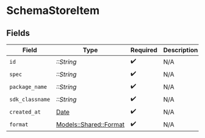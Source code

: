 # SchemaStoreItem


## Fields

| Field                                                                | Type                                                                 | Required                                                             | Description                                                          |
| -------------------------------------------------------------------- | -------------------------------------------------------------------- | -------------------------------------------------------------------- | -------------------------------------------------------------------- |
| `id`                                                                 | *::String*                                                           | :heavy_check_mark:                                                   | N/A                                                                  |
| `spec`                                                               | *::String*                                                           | :heavy_check_mark:                                                   | N/A                                                                  |
| `package_name`                                                       | *::String*                                                           | :heavy_check_mark:                                                   | N/A                                                                  |
| `sdk_classname`                                                      | *::String*                                                           | :heavy_check_mark:                                                   | N/A                                                                  |
| `created_at`                                                         | [Date](https://ruby-doc.org/stdlib-2.6.1/libdoc/date/rdoc/Date.html) | :heavy_check_mark:                                                   | N/A                                                                  |
| `format`                                                             | [Models::Shared::Format](../../models/shared/format.md)              | :heavy_check_mark:                                                   | N/A                                                                  |